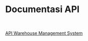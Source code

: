 # Documentasi API

<br>

[API Warehouse Management System](https://documenter.getpostman.com/view/20733750/2s93z3h6Xv#d5014ce7-61c1-4a43-9173-39f45a3e8e93)
